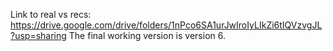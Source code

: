 Link to real vs recs: https://drive.google.com/drive/folders/1nPco6SA1urJwIroIyLIkZi6tIQVzvgJL?usp=sharing
The final working version is version 6.

